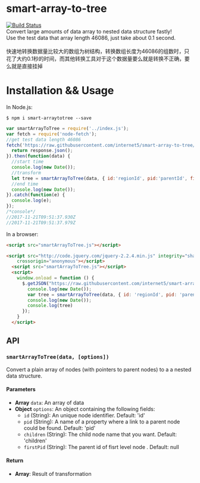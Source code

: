 # smart-array-to-tree
[![Build Status](https://travis-ci.org/internet5/smart-array-to-tree.svg?branch=master)](https://travis-ci.org/internet5/smart-array-to-tree)<br />
Convert large amounts of data array to nested data structure fastly!<br />
Use the test data that array length 46086, just take about 0.1 second.<br />
<br />
快速地转换数据量比较大的数组为树结构，转换数组长度为46086的组数时，只花了大约0.1秒的时间，而其他转换工具对于这个数据量要么就是转换不正确，要么就是直接挂掉
# Installation && Usage

In Node.js:
```shell
$ npm i smart-arraytotree --save
```
```javascript
var smartArrayToTree = require('../index.js');
var fetch = require('node-fetch');
//get test data length 46086
fetch('https://raw.githubusercontent.com/internet5/smart-array-to-tree/master/example/data.json').then(function(response) {
  return response.json();
}).then(function(data) {
  //start time
  console.log(new Date());
  //transform
  let tree = smartArrayToTree(data, { id:'regionId', pid:'parentId', firstPid:null });
  //end time
  console.log(new Date());
}).catch(function(e) {
  console.log(e);
});
/*console*/
//2017-11-21T09:51:37.930Z
//2017-11-21T09:51:37.979Z
 ```

In a browser:
```html
<script src="smartArrayToTree.js"></script>
```
```html
<script src="http://code.jquery.com/jquery-2.2.4.min.js" integrity="sha256-BbhdlvQf/xTY9gja0Dq3HiwQF8LaCRTXxZKRutelT44="
    crossorigin="anonymous"></script>
  <script src="smartArrayToTree.js"></script>
  <script>
    window.onload = function () {
      $.getJSON("https://raw.githubusercontent.com/internet5/smart-array-to-tree/master/example/data.json", function (data) {
        console.log(new Date());
        var tree = smartArrayToTree(data, { id: 'regionId', pid: 'parentId', firstPid: null });
        console.log(new Date());
        console.log(tree)
      });
    }
  </script>
```
## API
### `smartArrayToTree(data, [options])`
Convert a plain array of nodes (with pointers to parent nodes) to a a nested data structure.

#### Parameters
- **Array** `data`: An array of data
- **Object** `options`: An object containing the following fields:
  - `id` (String): An unique node identifier. Default: 'id'
  - `pid` (String): A name of a property where a link to a parent node could be found. Default: 'pid'
  - `children` (String): The child node name that you want. Default: 'children'
  - `firstPid` (String): The parent id of fisrt level node . Default: null

#### Return
- **Array**: Result of transformation
